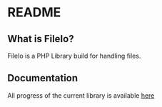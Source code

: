 README
======
What is FileIo?
--------
FileIo is a PHP Library build for handling files.

Documentation
--------
All progress of the current library is available [here](https://adrian.tilita.ro)